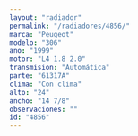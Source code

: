 ```yaml
---
layout: "radiador"
permalink: "/radiadores/4856/"
marca: "Peugeot"
modelo: "306"
ano: "1999"
motor: "L4 1.8 2.0"
transmision: "Automática"
parte: "61317A"
clima: "Con clima"
alto: "24"
ancho: "14 7/8"
observaciones: ""
id: "4856"
---
```


